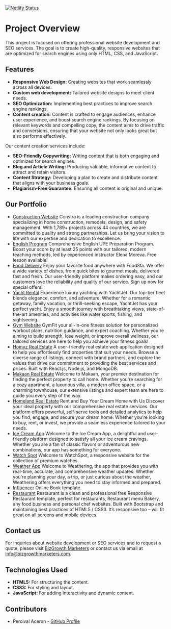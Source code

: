 [![Netlify Status](https://api.netlify.com/api/v1/badges/2adf80b7-3363-44a2-84e1-8a7112d701ae/deploy-status)](https://app.netlify.com/sites/webdev-services/deploys)
# Project Overview
This project is focused on offering professional website development and SEO services. The goal is to create high-quality, responsive websites that are optimized for search engines using only HTML, CSS, and JavaScript.

## Features
- **Responsive Web Design:** Creating websites that work seamlessly across all devices.
- **Custom web development:** Tailored website designs to meet client needs.
- **SEO Optimization:** Implementing best practices to improve search engine rankings.
- **Content creation:** Content is crafted to engage audiences, enhance user experience, and boost search engine rankings. By focusing on relevant keywords and compelling copy, the content aims to drive traffic and conversions, ensuring that your website not only looks great but also performs effectively.

Our content creation services include:
- **SEO-Friendly Copywriting:** Writing content that is both engaging and optimized for search engines.
- **Blog and Article Writing:** Producing valuable, informative content to attract and retain visitors.
- **Content Strategy:** Developing a plan to create and distribute content that aligns with your business goals.
- **Plagiarism-Free Guarantee:** Ensuring all content is original and unique.

## Our Portfolio
- [Construction Website](https://bizgrowthmarketers.github.io/construction-website/) 
Constra is a leading construction company specializing in home construction, remodels, design, and safety management. With 1,789+ projects across 44 countries, we are committed to quality and strong partnerships. Let us bring your vision to life with our expertise and dedication to excellence.
- [English Program](https://bizgrowthmarketers.github.io/english-program/) Comprehensive English UPE Preparation Program. Boost your score by at least 25 points with our tailored, modern teaching methods, led by experienced instructor Elena Moreva. Free lesson available!
- [Food Delivery](https://bizgrowthmarketers.github.io/food-gram/) Enjoy your favorite food anywhere with FoodSta. We offer a wide variety of dishes, from quick bites to gourmet meals, delivered fast and fresh. Our user-friendly platform makes ordering easy, and our customers love the reliability and quality of our service. Sign up now for special offers!
- [Yacht Rental](https://bizgrowthmarketers.github.io/yacht-rental/) Experience luxury yachting with YachtJet. Our top-tier fleet blends elegance, comfort, and adventure. Whether for a romantic getaway, family vacation, or thrill-seeking escape, YachtJet has your perfect yacht. Enjoy a smooth journey with breathtaking views, state-of-the-art amenities, and activities like water sports, fishing, and sightseeing.
- [Gym Website](https://bizgrowthmarketers.github.io/gym-fit/) GymFit your all-in-one fitness solution for personalized workout plans, nutrition guidance, and expert coaching. Whether you're aiming to build strength, lose weight, or improve overall wellness, our tailored services are here to help you achieve your fitness goals!
- [Homyz Real Estate](https://bizgrowthmarketers.github.io/home-real-estate/) A user-friendly real estate web application designed to help you effortlessly find properties that suit your needs. Browse a diverse range of listings, connect with brand partners, and explore the values that drive our commitment to providing the best services and prices. Built with React.js, Node.js, and MongoDB.
- [Makaan Real Estate](https://bizgrowthmarketers.github.io/real-estate-website/) Welcome to Makaan, your premier destination for finding the perfect property to call home. Whether you're searching for a cozy apartment, a luxurious villa, a modern office space, or a charming townhouse, our extensive listings and expert team are here to guide you every step of the way.
- [Homeland Real Estate](https://bizgrowthmarketers.github.io/real-estate-homeland/) Rent and Buy Your Dream Home with Us Discover your ideal property with our comprehensive real estate services. Our platform offers powerful, self-serve tools and detailed analytics to help you find, engage, and secure your dream home. Whether you're looking to buy, rent, or invest, we provide a seamless experience tailored to your needs.
- [Ice Cream App](https://bizgrowthmarketers.github.io/ice-cream-app/) Welcome to the Ice Cream App, a delightful and user-friendly platform designed to satisfy all your ice cream cravings. Whether you are a fan of classic flavors or adventurous new combinations, our app has something for everyone.
- [Watch Spot](https://bizgrowthmarketers.github.io/the-watch-spot/) Welcome to WatchSpot, a responsive website for the collection of premium watches.
- [Weather App](https://bizgrowthmarketers.github.io/weather-app/) Welcome to Weathering, the app that provides you with real-time, accurate, and comprehensive weather updates. Whether you're planning your day, a trip, or just curious about the weather, Weathering offers everything you need to stay informed and prepared.
- [Influencer](https://bizgrowthmarketers.github.io/influencer/) Online Book template.
- [Restaurant](https://bizgrowthmarketers.github.io/restaurant/) Restaurant is a clean and professional free Responsive Restaurant template, perfect for restaurants, Restaurant menu Bakery, any food business and personal chef websites. Built with Bootstrap and maintaining best practices of HTML5 / CSS3. It’s responsive too – will fit great on all screens and mobile devices.
## Contact us
For inquiries about website development or SEO services and to request a quote, please visit [BizGrowth Marketers](https://www.bizgrowthmarketers.com) or contact us via email at [info@bizgrowthmarketers.com](mailto:info@bizgrowthmarketers.com).

## Technologies Used
- **HTML5:** For structuring the content.
- **CSS3:** For styling and layout.
- **JavaScript:** For adding interactivity and dynamic content.

## Contributors
- Percival Aceron - [GitHub Profile](https://github.com/perci-aceron)


